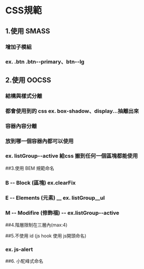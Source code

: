 # CSS規範

## 1.使用 SMASS

### 增加子模組
### ex. .btn .btn--primary、btn--lg

## 2.使用 OOCSS

### 結構與樣式分離
### 都會使用到的 css ex. box-shadow、display...抽離出來
### 容器內容分離
### 放到哪一個容器內都可以使用
### ex. listGroup--active 給css 搬到任何一個區塊都能使用

##3.使用 BEM 規範命名

### B -- Block (區塊) ex.clearFix
### E -- Elements (元素) __  ex. listGroup__ul
### M -- Modifire (修飾福) --  ex.listGroup--active

##4.階層限制在三層內(max:4)

##5.不使用 id (js hook 使用 js開頭命名)

### ex. js-alert

##6. 小駝峰式命名
